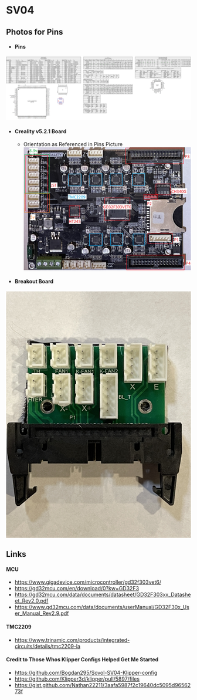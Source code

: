 # SV04

## Photos for Pins
- #### Pins 
![](Photos/Pins_v3.png)
- #### Creality v5.2.1 Board
  - Orientation as Referenced in Pins Picture
![](Photos/Creality_v5.2.1_with_Notes_v2.1.jpeg)
- #### Breakout Board
![](Photos/Breakout_Board.jpeg)

## Links
#### MCU
- https://www.gigadevice.com/microcontroller/gd32f303vet6/
- https://gd32mcu.com/en/download/0?kw=GD32F3
- https://gd32mcu.com/data/documents/datasheet/GD32F303xx_Datasheet_Rev2.0.pdf
- https://www.gd32mcu.com/data/documents/userManual/GD32F30x_User_Manual_Rev2.9.pdf
#### TMC2209
- https://www.trinamic.com/products/integrated-circuits/details/tmc2209-la
#### Credit to Those Whos Klipper Configs Helped Get Me Started
- https://github.com/Bogdan295/Sovol-SV04-Klipper-config
- https://github.com/Klipper3d/klipper/pull/5897/files
- https://gist.github.com/Nathan22211/3aafa5987f2c19640dc5095d9656273f
